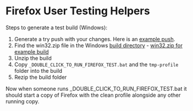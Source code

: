
# Firefox User Testing Helpers

Steps to generate a test build (Windows):

1. Generate a try push with your changes.  Here is an [example push](https://treeherder.mozilla.org/#/jobs?repo=mozilla-central&revision=d7a9e44717b7).
2. Find the win32.zip file in the Windows [build directory](http://ftp.mozilla.org/pub/mozilla.org/firefox/tinderbox-builds/mozilla-central-win32/1437484964/) - [win32.zip for example build](http://ftp.mozilla.org/pub/mozilla.org/firefox/tinderbox-builds/mozilla-central-win32/1437484964/firefox-42.0a1.en-US.win32.zip)
3. Unzip the build
4. Copy `_DOUBLE_CLICK_TO_RUN_FIREFOX_TEST.bat` and the `tmp-profile` folder into the build
5. Rezip the build folder

Now when someone runs _DOUBLE_CLICK_TO_RUN_FIREFOX_TEST.bat it should start a copy of Firefox with the clean profile alongside any other running copy.